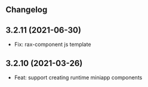 ## Changelog

## 3.2.11 (2021-06-30)

- Fix: rax-component js template

## 3.2.10 (2021-03-26)

- Feat: support creating runtime miniapp components
